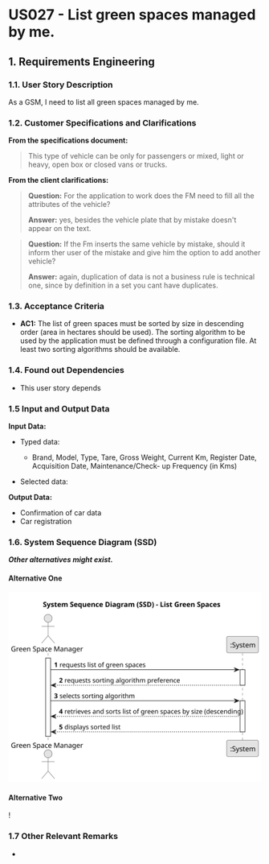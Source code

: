 # US027 - List green spaces managed by me.

## 1. Requirements Engineering

### 1.1. User Story Description

As a GSM, I need to list all green spaces managed by me.

### 1.2. Customer Specifications and Clarifications 

**From the specifications document:**

>	This type of vehicle can be only for passengers or mixed, light or heavy, open box or closed vans or trucks.


**From the client clarifications:**

> **Question:** For the application to work does the FM need to fill all the attributes of the vehicle?
>
> **Answer:** yes, besides the vehicle plate that by mistake doesn't appear on the text.

> **Question:** If the Fm inserts the same vehicle by mistake, should it inform ther user of the mistake and give him the option to add another vehicle?
>
> **Answer:** again, duplication of data is not a business rule is technical one, since by definition in a set you cant have duplicates.

### 1.3. Acceptance Criteria

* **AC1:** The list of green spaces must be sorted by size in descending
  order (area in hectares should be used). The sorting algorithm to
  be used by the application must be defined through a configuration
  file. At least two sorting algorithms should be available.


### 1.4. Found out Dependencies

* This user story depends

### 1.5 Input and Output Data

**Input Data:**

* Typed data:
    * Brand, Model, Type, Tare, Gross Weight, Current Km, Register Date, Acquisition Date, Maintenance/Check- up Frequency (in Kms)
	
* Selected data:
 

**Output Data:**

* Confirmation of car data
* Car registration

### 1.6. System Sequence Diagram (SSD)

**_Other alternatives might exist._**

#### Alternative One

![System Sequence Diagram - Alternative One](svg/us027-system-sequence-diagram-alternative-one.svg)

#### Alternative Two

!

### 1.7 Other Relevant Remarks

* 